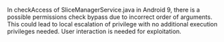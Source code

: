 In checkAccess of SliceManagerService.java in Android 9, there is a possible permissions check bypass due to incorrect order of arguments. This could lead to local escalation of privilege with no additional execution privileges needed. User interaction is needed for exploitation.